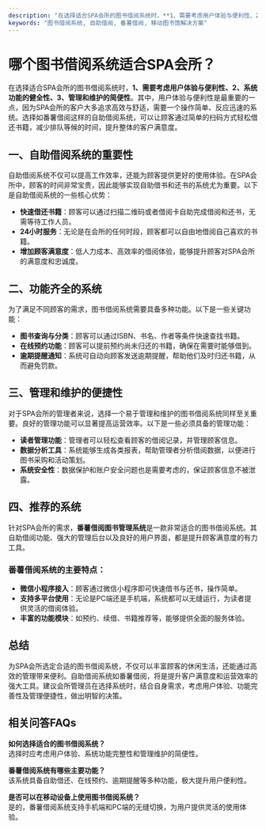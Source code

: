 ```yaml
---
description: "在选择适合SPA会所的图书借阅系统时，**1、需要考虑用户体验与便利性、2、系统功能的健全性、3、管理和维护的简便性**。其中，用户体验与便利性是最重要的一点，因为SPA会所的客户大多追求高效与舒适，需要一个操作简单、反应迅速的系统。选择如番薯借阅这样的自助借阅系统，可以让顾客通过简单的扫码方式轻松借还书籍，减少排队等候的时间，提升整体的客户满意度。"
keywords: "图书借阅系统, 自助借阅, 番薯借阅, 移动图书馆解决方案"
---
```

# 哪个图书借阅系统适合SPA会所？

在选择适合SPA会所的图书借阅系统时，**1、需要考虑用户体验与便利性、2、系统功能的健全性、3、管理和维护的简便性**。其中，用户体验与便利性是最重要的一点，因为SPA会所的客户大多追求高效与舒适，需要一个操作简单、反应迅速的系统。选择如番薯借阅这样的自助借阅系统，可以让顾客通过简单的扫码方式轻松借还书籍，减少排队等候的时间，提升整体的客户满意度。

## 一、自助借阅系统的重要性

自助借阅系统不仅可以提高工作效率，还能为顾客提供更好的使用体验。在SPA会所中，顾客的时间非常宝贵，因此能够实现自助借书和还书的系统尤为重要。以下是自助借阅系统的一些核心优势：

- **快速借还书籍**：顾客可以通过扫描二维码或者借阅卡自助完成借阅和还书，无需等待工作人员。
- **24小时服务**：无论是在会所的任何时段，顾客都可以自由地借阅自己喜欢的书籍。
- **增加顾客满意度**：低人力成本、高效率的借阅体验，能够提升顾客对SPA会所的满意度和忠诚度。

## 二、功能齐全的系统

为了满足不同顾客的需求，图书借阅系统需要具备多种功能。以下是一些关键功能：

- **图书查询与分类**：顾客可以通过ISBN、书名、作者等条件快速查找书籍。
- **在线预约功能**：顾客可以提前预约尚未归还的书籍，确保在需要时能够借到。
- **逾期提醒通知**：系统可自动向顾客发送逾期提醒，帮助他们及时归还书籍，从而避免罚款。

## 三、管理和维护的便捷性

对于SPA会所的管理者来说，选择一个易于管理和维护的图书借阅系统同样至关重要。良好的管理功能可以显著提高运营效率。以下是一些必须具备的管理功能：

- **读者管理功能**：管理者可以轻松查看顾客的借阅记录，并管理顾客信息。
- **数据分析工具**：系统能够生成各类报表，帮助管理者分析借阅数据，以便进行图书采购和活动策划。
- **系统安全性**：数据保护和账户安全问题也是需要考虑的，保证顾客信息不被泄露。

## 四、推荐的系统

针对SPA会所的需求，**番薯借阅图书管理系统**是一款非常适合的图书借阅系统。其自助借阅功能、强大的管理后台以及良好的用户界面，都是提升顾客满意度的有力工具。

### 番薯借阅系统的主要特点：

- **微信小程序接入**：顾客通过微信小程序即可快速借书与还书，操作简单。
- **支持多平台使用**：无论是PC端还是手机端，系统都可以无缝运行，为读者提供灵活的借阅体验。
- **丰富的功能模块**：如预约、续借、书籍推荐等，能够提供全面的服务体验。

## 总结

为SPA会所选定合适的图书借阅系统，不仅可以丰富顾客的休闲生活，还能通过高效的管理带来便利。自助借阅系统如番薯借阅，将是提升客户满意度和运营效率的强大工具。建议会所管理员在选择系统时，结合自身需求，考虑用户体验、功能完善性及管理便捷性，做出明智的决策。

## 相关问答FAQs

**如何选择适合的图书借阅系统？**  
选择时应考虑用户体验、系统功能完整性和管理维护的简便性。

**番薯借阅系统有哪些主要功能？**  
该系统具备自助借还、在线预约、逾期提醒等多种功能，极大提升用户便利性。

**是否可以在移动设备上使用图书借阅系统？**  
是的，番薯借阅系统支持手机端和PC端的无缝切换，为用户提供灵活的使用体验。
